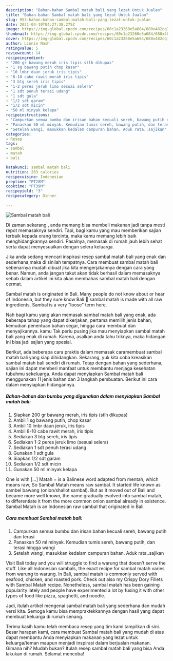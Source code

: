 ```yaml
---
description: "Bahan-bahan Sambal matah bali yang lezat Untuk Jualan"
title: "Bahan-bahan Sambal matah bali yang lezat Untuk Jualan"
slug: 953-bahan-bahan-sambal-matah-bali-yang-lezat-untuk-jualan
date: 2021-04-10T04:27:38.275Z
image: https://img-global.cpcdn.com/recipes/60c1a23260e5a684/680x482cq70/sambal-matah-bali-foto-resep-utama.jpg
thumbnail: https://img-global.cpcdn.com/recipes/60c1a23260e5a684/680x482cq70/sambal-matah-bali-foto-resep-utama.jpg
cover: https://img-global.cpcdn.com/recipes/60c1a23260e5a684/680x482cq70/sambal-matah-bali-foto-resep-utama.jpg
author: Linnie Nash
ratingvalue: 5
reviewcount: 14
recipeingredient:
- "200 gr bawang merah iris tipis stlh dikupas"
- "1 sg bawang putih chop kasar"
- "10 lmbr daun jeruk iris tipis"
- "8-10 cabe rawit merah iris tipis"
- "3 btg sereh iris tipis"
- "1-2 peres jeruk limo sesuai selera"
- "1 sdt penuh terasi udang"
- "1 sdt gula"
- "1/2 sdt garam"
- "1/2 sdt micin"
- "50 ml minyak kelapa"
recipeinstructions:
- "Campurkan semua bumbu dan irisan bahan kecuali sereh, bawang putih dan terasi"
- "Panaskan 50 ml minyak. Kemudian tumis sereh, bawang putih, dan terasi hingga wangi"
- "Setelah wangi, masukkan kedalam campuran bahan. Aduk rata..sajikan"
categories:
- Resep
tags:
- sambal
- matah
- bali

katakunci: sambal matah bali 
nutrition: 263 calories
recipecuisine: Indonesian
preptime: "PT28M"
cooktime: "PT39M"
recipeyield: "3"
recipecategory: Dinner

---
```



![Sambal matah bali](https://img-global.cpcdn.com/recipes/60c1a23260e5a684/680x482cq70/sambal-matah-bali-foto-resep-utama.jpg)

Di zaman  sekarang , anda memang bisa membeli makanan jadi tanpa mesti repot memasaknya sendiri. Tapi, bagi kamu yang mau memberikan sajian terbaik kepada orang tercinta, maka kamu memang lebih baik menghidangkannya sendiri. Pasalnya, memasak di rumah jauh lebih sehat serta dapat menyesuaikan dengan selera keluarga.

Jika anda sedang mencari inspirasi resep sambal matah bali yang enak dan sederhana,maka di sinilah tempatnya. Cara membuat sambal matah bali  sebenarnya mudah dibuat jika kita mengerjakannya dengan cara yang benar. Namun, anda jangan takut akan tidak berhasil dalam memasaknya 
sebab dalam artikel ini kita akan membahas sambal matah bali dengan cermat.  

Sambal matah is originated in Bali. Many people do not know about or hear of Indonesia, but they sure know Bali 🙂 sambal matah is made with all raw ingredients. Sambal is a very &#34;loose&#34; term here.

Nah bagi kamu yang akan memasak sambal matah bali yang enak, ada beberapa tahap yang dapat dikerjakan, pertama memilih jenis bahan, kemudian penentuan bahan segar, hingga cara membuat dan menyajikannya. kamu Tak perlu pusing jika mau menyiapkan sambal matah bali yang enak di rumah. Karena, asalkan anda  tahu triknya, maka hidangan ini bisa jadi sajian yang spesial.

Berikut, ada beberapa cara praktis  dalam memasak caramembuat sambal matah bali yang siap dihidangkan. Sekarang, yuk kita coba kreasikan sambal matah bali sendiri di rumah. Tetap dengan bahan yang sederhana, sajian ini dapat memberi manfaat untuk membantu menjaga kesehatan tubuhmu sekeluarga. Anda dapat menyiapkan Sambal matah bali menggunakan 11 jenis bahan dan 3 langkah pembuatan. Berikut ini cara dalam menyiapkan hidangannya.

<!--inarticleads1-->

##### Bahan-bahan dan bumbu yang digunakan dalam menyiapkan Sambal matah bali:

1. Siapkan 200 gr bawang merah, iris tipis (stlh dikupas)
1. Ambil 1 sg bawang putih, chop kasar
1. Ambil 10 lmbr daun jeruk, iris tipis
1. Ambil 8-10 cabe rawit merah, iris tipis
1. Sediakan 3 btg sereh, iris tipis
1. Sediakan 1-2 peres jeruk limo (sesuai selera)
1. Sediakan 1 sdt penuh terasi udang
1. Gunakan 1 sdt gula
1. Siapkan 1/2 sdt garam
1. Sediakan 1/2 sdt micin
1. Gunakan 50 ml minyak kelapa


One is with […] Matah = is a Balinese word adapted from mentah, which means raw; So Sambal Matah means raw sambal. It started life known as sambel bawang (onion/shallot sambal). But as it moved out of Bali and became more well known, the name gradually evolved into sambal matah, to differentiate it from the more common onion sambal already in existence. Sambal Matah is an Indonesian raw sambal that originated in Bali. 

<!--inarticleads2-->

##### Cara membuat Sambal matah bali:

1. Campurkan semua bumbu dan irisan bahan kecuali sereh, bawang putih dan terasi
1. Panaskan 50 ml minyak. Kemudian tumis sereh, bawang putih, dan terasi hingga wangi
1. Setelah wangi, masukkan kedalam campuran bahan. Aduk rata..sajikan


Visit Bali today and you will struggle to find a warung that doesn&#39;t serve the stuff. Like all Indonesian sambals, the exact recipe for sambal matah varies from warung to warung. In Bali, sambal matah is commonly served with seafood, chicken, and roasted pork. Check out also my Crispy Dory Fillets with Sambal Matah recipe. Nonetheless, sambal matah has been gaining popularity lately and people have experimented a lot by fusing it with other types of food like pizza, spaghetti, and noodle. 

Jadi, itulah artikel mengenai  sambal matah bali  yang sederhana dan mudah versi kita. Semoga kamu bisa mempraktekkannya dengan hasil yang dapat membuat keluarga di rumah senang. 

Terima kasih kamu telah membaca resep yang tim kami tampilkan di sini. Besar harapan kami, cara membuat  Sambal matah bali yang mudah di atas dapat membantu Anda menyiapkan makanan yang lezat untuk keluarga/teman maupun menjadi inspirasi dalam berjualan makanan. Gimana nih? Mudah bukan? Itulah resep sambal matah bali yang bisa Anda lakukan di rumah. Selamat mencoba!

